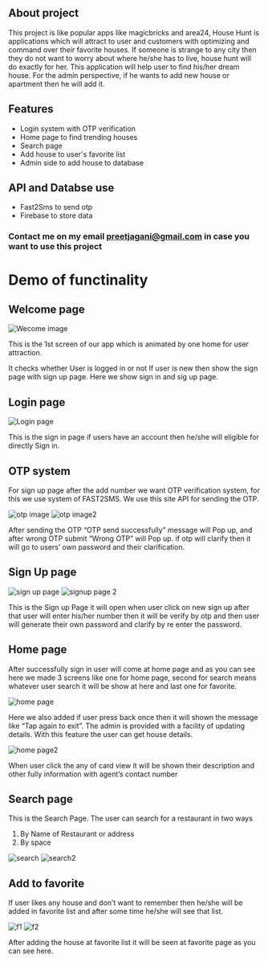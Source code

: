 ## About project
This project is like popular apps like magicbricks and area24, House Hunt is applications which will attract to user and customers with optimizing and command over their favorite houses. If someone is strange to any city then they do not want to worry about where he/she has to live, house hunt will do exactly for her. This application will help user to find his/her dream house. For the admin perspective, if he wants to add new house or apartment then he will add it.

## Features
- Login system with OTP verification
- Home page to find trending houses
- Search page
- Add house to user's favorite list
- Admin side to add house to database

## API and Databse use
- Fast2Sms to send otp
- Firebase to store data

### Contact me on my email preetjagani@gmail.com in case you want to use this project

# Demo of functinality

## Welcome page

![Wecome image](https://firebasestorage.googleapis.com/v0/b/househunt-c60e6.appspot.com/o/Github%20Photos%2F2.png?alt=media&token=21bd6b8c-086e-4be9-8780-28a0be2467cf)
 
This is the 1st screen of our app which is animated by one home for user attraction.

It checks whether User is logged in or not
If user is new then show the sign page with sign up page. Here we show sign in and sig up page.

## Login page


 ![Login page](https://firebasestorage.googleapis.com/v0/b/househunt-c60e6.appspot.com/o/Github%20Photos%2F1.png?alt=media&token=710864c1-1e14-44fc-8e78-360733c11e06)


This is the sign in page if users have an account then he/she will eligible for directly Sign in.

## OTP system

For sign up page after the add number we want OTP verification system, for this we use system of FAST2SMS. We use this site API for sending the OTP.

![otp image](https://firebasestorage.googleapis.com/v0/b/househunt-c60e6.appspot.com/o/Github%20Photos%2F3.png?alt=media&token=917fbddd-7fdf-4ff4-8701-f74fa7b7b8fb)  ![otp image2](https://firebasestorage.googleapis.com/v0/b/househunt-c60e6.appspot.com/o/Github%20Photos%2F4.png?alt=media&token=31889619-c072-4ffe-a2e1-fb1af48b204f)

After	sending	the	OTP	“OTP	send	successfully”	message	will
Pop up, and after wrong OTP submit “Wrong OTP” will Pop up. if otp will clarify then it will go to users’ own password and their clarification.

## Sign Up page

![sign up page](https://firebasestorage.googleapis.com/v0/b/househunt-c60e6.appspot.com/o/Github%20Photos%2F5.png?alt=media&token=149d6cd8-e1bb-45c7-af46-33dcf16c82a5) ![signup page 2](https://firebasestorage.googleapis.com/v0/b/househunt-c60e6.appspot.com/o/Github%20Photos%2F6.png?alt=media&token=a6f0235d-e61b-44c6-a147-753c6472319f)

This is the Sign up Page it will open when user click on new sign up after that user will enter his/her number then it will be verify by otp and then user will generate their own password and clarify by re enter the password.

## Home page

After successfully sign in user will come at home page and as you can see here we made 3 screens like one for home page, second for search means whatever user search it will be show at here and last one for favorite. 

![home page](https://firebasestorage.googleapis.com/v0/b/househunt-c60e6.appspot.com/o/Github%20Photos%2F7.png?alt=media&token=0b57a2d2-ffe6-4ab0-8d69-867e5018c5a0)

Here we also added if user press back once then it will shown the message like “Tap again to exit”. The admin is provided with a facility of updating details. With this 
feature the user can get house details.

![home page2](https://firebasestorage.googleapis.com/v0/b/househunt-c60e6.appspot.com/o/Github%20Photos%2F8.png?alt=media&token=a00adba9-6826-4f07-890f-63007689d4b2)

When user click the any of card view it will be shown their description and other fully information with agent’s contact number

## Search page

This is the Search Page. The user can search for a restaurant in two ways

1)	By Name of Restaurant or address
2)	By space

![search](https://firebasestorage.googleapis.com/v0/b/househunt-c60e6.appspot.com/o/Github%20Photos%2F9.png?alt=media&token=8e1765d9-9de9-4a3f-bfd4-a353d634b9e9) ![search2](https://firebasestorage.googleapis.com/v0/b/househunt-c60e6.appspot.com/o/Github%20Photos%2F10.png?alt=media&token=b57177a0-08d1-4775-9067-31ee63ebedf7)

## Add to favorite

If user likes any house and don’t want to remember then he/she will be added in favorite list and after some time he/she will see that list.

![f1](https://firebasestorage.googleapis.com/v0/b/househunt-c60e6.appspot.com/o/Github%20Photos%2F11.png?alt=media&token=1a50f2fa-8204-407d-b8a2-86502f475684) ![f2](https://firebasestorage.googleapis.com/v0/b/househunt-c60e6.appspot.com/o/Github%20Photos%2F12.png?alt=media&token=d5bb4fd3-73e7-4089-a914-84c7e87b704b)

After adding the house at favorite list it will be seen at favorite page as you can see here.
